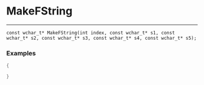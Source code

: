 # MakeFString
---
```
const wchar_t* MakeFString(int index, const wchar_t* s1, const wchar_t* s2, const wchar_t* s3, const wchar_t* s4, const wchar_t* s5);
```

### Examples
```cpp - C++
{

}
```
